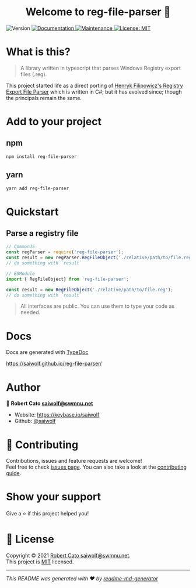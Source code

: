 <h1 align="center">Welcome to reg-file-parser 👋</h1>
<p>
  <img alt="Version" src="https://img.shields.io/badge/version-1.0.0-blue.svg?cacheSeconds=2592000" />
  <a href="https://github.com/saiwolf/reg-file-parser#readme" target="_blank">
    <img alt="Documentation" src="https://img.shields.io/badge/documentation-yes-brightgreen.svg" />
  </a>
  <a href="https://github.com/saiwolf/reg-file-parser/graphs/commit-activity" target="_blank">
    <img alt="Maintenance" src="https://img.shields.io/badge/Maintained%3F-yes-green.svg" />
  </a>
  <a href="https://github.com/saiwolf/reg-file-parser/blob/master/LICENSE" target="_blank">
    <img alt="License: MIT" src="https://img.shields.io/github/license/saiwolf/reg-file-parser" />
  </a>
</p>

# What is this?

> A library written in typescript that parses Windows Registry export files (.reg). 

This project started life as a direct porting of [Henryk Filipowicz's Registry Export File Parser](https://www.codeproject.com/Tips/125573/Registry-Export-File-reg-Parser) which is written in C#; but it has evolved since; though the principals remain the same.

# Add to your project
## npm
```sh
npm install reg-file-parser
```
## yarn

```sh
yarn add reg-file-parser
```
# Quickstart
## Parse a registry file

```js
// CommonJS
const regParser = require('reg-file-parser');
const result = new regParser.RegFileObject('./relative/path/to/file.reg');
// do something with `result`
```

```js
// ESModule
import { RegFileObject} from 'reg-file-parser';

const result = new RegFileObject('./relative/path/to/file.reg');
// do something with `result`
```

> All interfaces are public. You can use them to type your code as needed.

# Docs
Docs are generated with [TypeDoc](https://typedoc.org/)

https://saiwolf.github.io/reg-file-parser/

# Author

👤 **Robert Cato <saiwolf@swmnu.net>**

* Website: https://keybase.io/saiwolf
* Github: [@saiwolf](https://github.com/saiwolf)

# 🤝 Contributing

Contributions, issues and feature requests are welcome!<br />Feel free to check [issues page](https://github.com/saiwolf/reg-file-parser/issues). You can also take a look at the [contributing guide](https://github.com/saiwolf/reg-file-parser/blob/master/CONTRIBUTING.md).

# Show your support

Give a ⭐️ if this project helped you!

# 📝 License

Copyright © 2021 [Robert Cato <saiwolf@swmnu.net>](https://github.com/saiwolf).<br />
This project is [MIT](https://github.com/saiwolf/reg-file-parser/blob/master/LICENSE) licensed.

***
_This README was generated with ❤️ by [readme-md-generator](https://github.com/kefranabg/readme-md-generator)_
